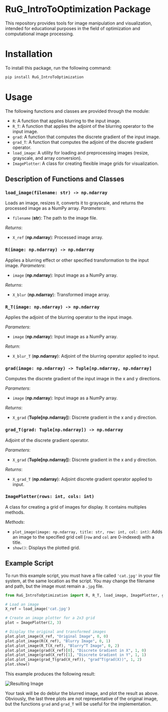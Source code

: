 # RuG_IntroToOptimization Package

This repository provides tools for image manipulation and visualization, intended for educational purposes in the field of optimization and computational image processing.

# Installation

To install this package, run the following command:

```bash
pip install RuG_IntroToOptimization
```

# Usage

The following functions and classes are provided through the module:

- `R`: A function that applies blurring to the input image.
- `R_T`: A function that applies the adjoint of the blurring operator to the input image.
- `grad`: A function that computes the discrete gradient of the input image.
- `grad_T`: A function that computes the adjoint of the discrete gradient operator.
- `load_image`: A utility for loading and preprocessing images (resize, grayscale, and array conversion).
- `ImagePlotter`: A class for creating flexible image grids for visualization.

## Description of Functions and Classes

### `load_image(filename: str) -> np.ndarray`

Loads an image, resizes it, converts it to grayscale, and returns the processed image as a NumPy array.
_Parameters_:

- `filename` (**str**): The path to the image file.

_Returns_:

- `X_ref` (**np.ndarray**): Processed image array.

### `R(image: np.ndarray) -> np.ndarray`

Applies a blurring effect or other specified transformation to the input image.
_Parameters_:

- `image` (**np.ndarray**): Input image as a NumPy array.

_Returns_:

- `X_blur` (**np.ndarray**): Transformed image array.

### `R_T(image: np.ndarray) -> np.ndarray`

Applies the adjoint of the blurring operator to the input image.

_Parameters_:

- `image` (**np.ndarray**): Input image as a NumPy array.

_Return_:

- `X_blur_T` (**np.ndarray**): Adjoint of the blurring operator applied to input.

### `grad(image: np.ndarray) -> Tuple[np.ndarray, np.ndarray]`

Computes the discrete gradient of the input image in the x and y directions.

_Parameters_:

- `image` (**np.ndarray**): Input image as a NumPy array.

_Returns_:

- `X_grad` (**Tuple[np.ndarray]**): Discrete gradient in the x and y direction.

### `grad_T(grad: Tuple[np.ndarray]) -> np.ndarray`

Adjoint of the discrete gradient operator.

_Parameters_:

- `X_grad` (**Tuple[np.ndarray]**): Discrete gradient in the x and y direction.

_Returns_:

- `X_grad_T` (**np.ndarray**): Adjoint discrete gradient operator applied to input.

### `ImagePlotter(rows: int, cols: int)`

A class for creating a grid of images for display. It contains multiples methods.

_Methods_:

- `plot_image(image: np.ndarray, title: str, row: int, col: int)`: Adds an image to the specified grid cell (`row` and `col` are 0-indexed) with a title.
- `show()`: Displays the plotted grid.

## Example Script

To run this example script, you must have a file called `'cat.jpg'` in your file system, at the same location as the script. You may change the filename and path, but the image must remain a `.jpg` file.

```python
from RuG_IntroToOptimization import R, R_T, load_image, ImagePlotter, grad, grad_T

# Load an image
X_ref = load_image('cat.jpg')

# Create an image plotter for a 2x3 grid
plot = ImagePlotter(2, 3)

# Display the original and transformed images
plot.plot_image(X_ref, "Original Image", 0, 0)
plot.plot_image(R(X_ref), "Blurry Image", 0, 1)
plot.plot_image(R_T(X_ref), "Blurry^T Image", 0, 2)
plot.plot_image(grad(X_ref)[0], "Discrete Gradient in X", 1, 0)
plot.plot_image(grad(X_ref)[1], "Discrete Gradient in Y", 1, 1)
plot.plot_image(grad_T(grad(X_ref)), "grad^T(grad(X))", 1, 2)
plot.show()
```

This example produces the following result:

![Resulting Image](https://github.com/DanielCortild/IntroductionToOptimization/blob/main/tests/result.png?raw=true)

Your task will be do deblur the blurred image, and plot the result as above. Obviously, the last three plots are not representative of the original image, but the functions `grad` and `grad_T` will be useful for the implementation.

